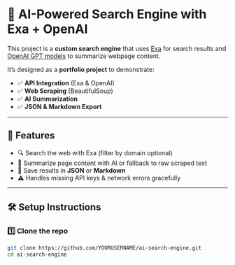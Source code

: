 # 🔎 AI-Powered Search Engine with Exa + OpenAI

This project is a **custom search engine** that uses [Exa](https://exa.ai) for search results and [OpenAI GPT models](https://openai.com) to summarize webpage content.  

It’s designed as a **portfolio project** to demonstrate:
- ✅ **API Integration** (Exa & OpenAI)
- ✅ **Web Scraping** (BeautifulSoup)
- ✅ **AI Summarization**
- ✅ **JSON & Markdown Export**

---

## 🚀 Features

- 🔍 Search the web with Exa (filter by domain optional)
- 📝 Summarize page content with AI or fallback to raw scraped text
- 💾 Save results in **JSON** or **Markdown**
- ⚠️ Handles missing API keys & network errors gracefully

---

## 🛠 Setup Instructions

### 1️⃣ Clone the repo
```bash
git clone https://github.com/YOURUSERNAME/ai-search-engine.git
cd ai-search-engine